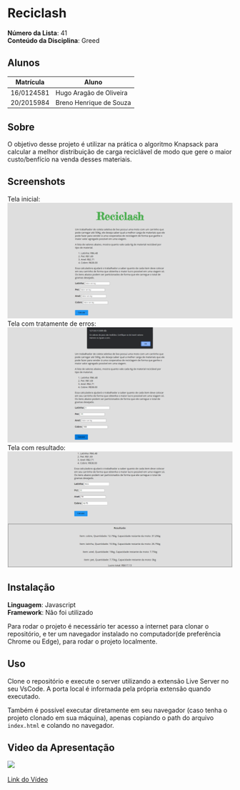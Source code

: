 # Reciclash

**Número da Lista**: 41<br>
**Conteúdo da Disciplina**: Greed<br>

## Alunos
|Matrícula | Aluno |
| -- | -- |
| 16/0124581  |  Hugo Aragão de Oliveira|
| 20/2015984  |  Breno Henrique de Souza |

## Sobre 
O objetivo desse projeto é utilizar na prática o algoritmo Knapsack para
calcular a melhor distribuição de carga reciclável de modo que gere o maior
custo/benfício na venda desses materiais. 

## Screenshots
Tela inicial:
<img src="images/Inicio.png" alt="">
Tela com tratamente de erros:
<img src="images/erro.png" alt="">
Tela com resultado:
<img src="images/resultado.png" alt="">

## Instalação 
**Linguagem**: Javascript<br>
**Framework**: Não foi utilizado<br>

Para rodar o projeto é necessário ter acesso a internet para clonar o repositório,
e ter um navegador instalado no computador(de preferência Chrome ou Edge), para rodar
o projeto localmente.

## Uso 
Clone o repositório e execute o server utilizando a extensão Live Server no seu VsCode.
A porta local é informada pela própria extensão quando executado.

Também é possível executar diretamente em seu navegador (caso tenha o projeto clonado em
sua máquina), apenas copiando o path do arquivo `index.html` e colando no navegador.

## Video da Apresentação  
[<img src="https://img.youtube.com/vi/NM-qwSLa1CY/maxresdefault.jpg%22%3E">](https://youtu.be/NM-qwSLa1CY)

[Link do Vídeo](https://youtu.be/NM-qwSLa1CY)




